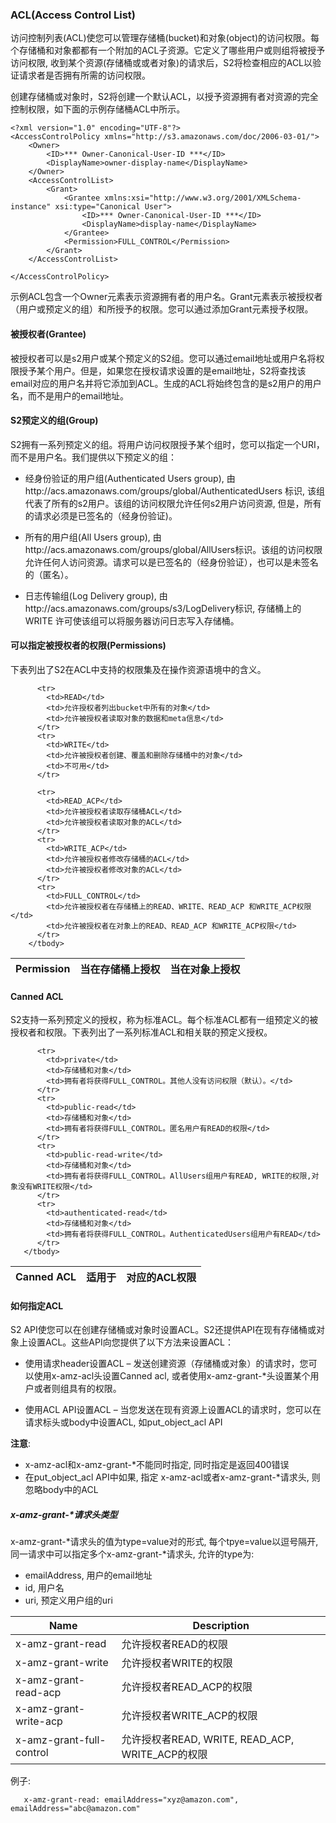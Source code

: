 ### ACL(Access Control List)


访问控制列表(ACL)使您可以管理存储桶(bucket)和对象(object)的访问权限。每个存储桶和对象都都有一个附加的ACL子资源。它定义了哪些用户或则组将被授予访问权限, 收到某个资源(存储桶或或者对象)的请求后，S2将检查相应的ACL以验证请求者是否拥有所需的访问权限。

创建存储桶或对象时，S2将创建一个默认ACL，以授予资源拥有者对资源的完全控制权限，如下面的示例存储桶ACL中所示。

```
<?xml version="1.0" encoding="UTF-8"?><AccessControlPolicy xmlns="http://s3.amazonaws.com/doc/2006-03-01/">    <Owner>        <ID>*** Owner-Canonical-User-ID ***</ID>        <DisplayName>owner-display-name</DisplayName>    </Owner>    <AccessControlList>        <Grant>            <Grantee xmlns:xsi="http://www.w3.org/2001/XMLSchema-instance" xsi:type="Canonical User">                <ID>*** Owner-Canonical-User-ID ***</ID>                <DisplayName>display-name</DisplayName>            </Grantee>            <Permission>FULL_CONTROL</Permission>        </Grant>    </AccessControlList></AccessControlPolicy>

```

示例ACL包含一个Owner元素表示资源拥有者的用户名。Grant元素表示被授权者（用户或预定义的组）和所授予的权限。您可以通过添加Grant元素授予权限。

#### 被授权者(Grantee)

被授权者可以是s2用户或某个预定义的S2组。您可以通过email地址或用户名将权限授予某个用户。但是，如果您在授权请求设置的是email地址，S2将查找该email对应的用户名并将它添加到ACL。生成的ACL将始终包含的是s2用户的用户名，而不是用户的email地址。

#### S2预定义的组(Group)

S2拥有一系列预定义的组。将用户访问权限授予某个组时，您可以指定一个URI，而不是用户名。我们提供以下预定义的组：

- 经身份验证的用户组(Authenticated Users group), 由http://acs.amazonaws.com/groups/global/AuthenticatedUsers标识, 该组代表了所有的s2用户。该组的访问权限允许任何s2用户访问资源, 但是，所有的请求必须是已签名的（经身份验证)。
- 所有的用户组(All Users group), 由http://acs.amazonaws.com/groups/global/AllUsers标识。该组的访问权限允许任何人访问资源。请求可以是已签名的（经身份验证），也可以是未签名的（匿名）。- 日志传输组(Log Delivery group), 由http://acs.amazonaws.com/groups/s3/LogDelivery标识, 存储桶上的WRITE 许可使该组可以将服务器访问日志写入存储桶。
#### 可以指定被授权者的权限(Permissions)
下表列出了S2在ACL中支持的权限集及在操作资源语境中的含义。
<table class="table table-condensed">
        <thead>
          <tr>
            <th>Permission</th>
            <th>当在存储桶上授权</th>
            <th>当在对象上授权</th>
          </tr>
        </thead>
        <tbody>

          <tr>
            <td>READ</td>
            <td>允许授权者列出bucket中所有的对象</td>
            <td>允许被授权者读取对象的数据和meta信息</td>
          </tr>
          <tr>
            <td>WRITE</td>
            <td>允许被授权者创建、覆盖和删除存储桶中的对象</td>
            <td>不可用</td>
          </tr>

          <tr>
            <td>READ_ACP</td>
            <td>允许被授权者读取存储桶ACL</td>
            <td>允许被授权者读取对象的ACL</td>
          </tr>
          <tr>
            <td>WRITE_ACP</td>
            <td>允许被授权者修改存储桶的ACL</td>
            <td>允许被授权者修改对象的ACL</td>
          </tr>
          <tr>
            <td>FULL_CONTROL</td>
            <td>允许被授权者在存储桶上的READ、WRITE、READ_ACP 和WRITE_ACP权限</td>
            <td>允许被授权者在对象上的READ、READ_ACP 和WRITE_ACP权限</td>
          </tr>
        </tbody>
</table>#### Canned ACL
S2支持一系列预定义的授权，称为标准ACL。每个标准ACL都有一组预定义的被授权者和权限。下表列出了一系列标准ACL和相关联的预定义授权。
<table class="table table-condensed">
        <thead>
          <tr>
            <th>Canned ACL</th>
            <th>适用于</th>
            <th>对应的ACL权限</th>
          </tr>
        </thead>
        <tbody>

          <tr>
            <td>private</td>
            <td>存储桶和对象</td>
            <td>拥有者将获得FULL_CONTROL。其他人没有访问权限（默认）。</td>
          </tr>
          <tr>
            <td>public-read</td>
            <td>存储桶和对象</td>
            <td>拥有者将获得FULL_CONTROL。匿名用户有READ的权限</td>
          </tr>
          <tr>
            <td>public-read-write</td>
            <td>存储桶和对象</td>
            <td>拥有者将获得FULL_CONTROL。AllUsers组用户有READ, WRITE的权限,对象没有WRITE权限</td>
          </tr>
          <tr>
            <td>authenticated-read</td>
            <td>存储桶和对象</td>
            <td>拥有者将获得FULL_CONTROL。AuthenticatedUsers组用户有READ</td>
          </tr>
       </tbody>
</table>

#### 如何指定ACL

S2 API使您可以在创建存储桶或对象时设置ACL。S2还提供API在现有存储桶或对象上设置ACL。这些API向您提供了以下方法来设置ACL：
- 使用请求header设置ACL – 发送创建资源（存储桶或对象）的请求时，您可以使用x-amz-acl头设置Canned acl, 或者使用x-amz-grant-*头设置某个用户或者则组具有的权限。- 使用ACL API设置ACL – 当您发送在现有资源上设置ACL的请求时，您可以在请求标头或body中设置ACL, 如put_object_acl API

<b>注意</b>:

- x-amz-acl和x-amz-grant-\*不能同时指定, 同时指定是返回400错误
- 在put_object_acl API中如果, 指定 x-amz-acl或者x-amz-grant-*请求头, 则忽略body中的ACL
    ##### x-amz-grant-*请求头类型
x-amz-grant-\*请求头的值为type=value对的形式, 每个tpye=value以逗号隔开, 同一请求中可以指定多个x-amz-grant-\*请求头, 允许的type为:
- emailAddress, 用户的email地址- id, 用户名- uri, 预定义用户组的uri<table class="table table-condensed">
        <thead>
          <tr>
            <th>Name</th>
            <th>Description</th>
          </tr>
        </thead>
        <tbody>
          <tr>
            <td>x-amz-grant-read</td>
            <td>允许授权者READ的权限</td>
          </tr>
          <tr>
            <td>x-amz-grant-write</td>
            <td>允许授权者WRITE的权限</td>
          </tr>
          <tr>
            <td>x-amz-grant-read-acp</td>
            <td>允许授权者READ_ACP的权限</td>
          </tr>
          <tr>
            <td>x-amz-grant-write-acp</td>
            <td>允许授权者WRITE_ACP的权限</td>
          </tr>
          </tr>
          <tr>
            <td>x-amz-grant-full-control</td>
            <td>允许授权者READ, WRITE, READ_ACP, WRITE_ACP的权限</td>
            </tr>
       </tbody>
</table>

例子:
```
   x-amz-grant-read: emailAddress="xyz@amazon.com", emailAddress="abc@amazon.com"
```
